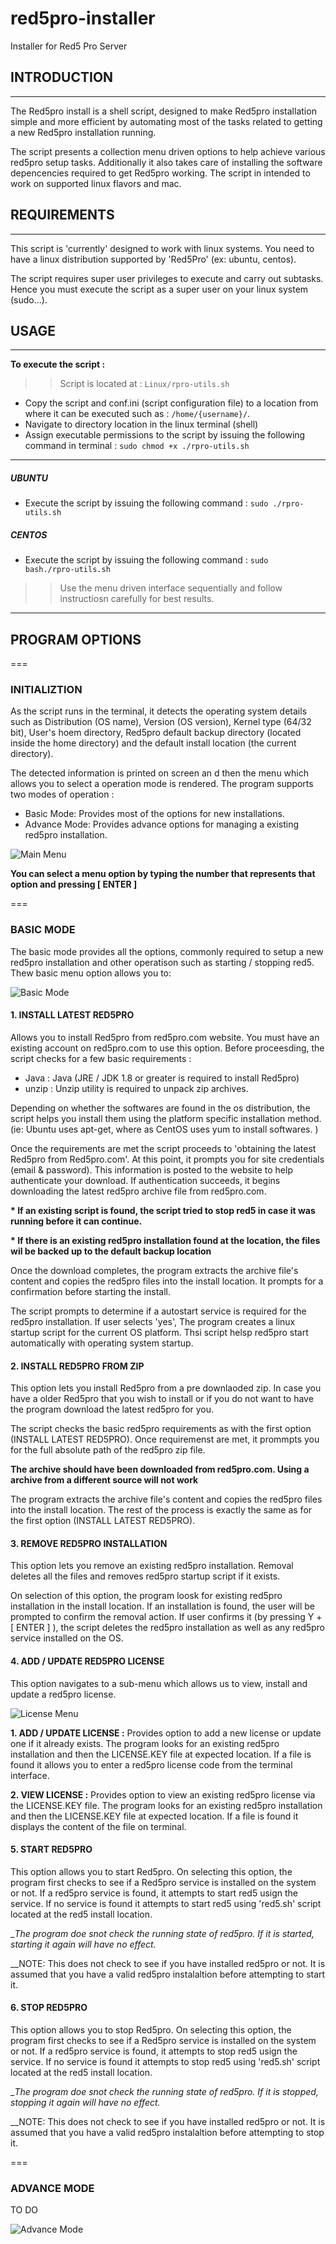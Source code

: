 # red5pro-installer
Installer for Red5 Pro Server


## INTRODUCTION
---

The Red5pro install is a shell script, designed to make Red5pro installation simple and more efficient by automating most of the tasks related to getting a new Red5pro installation running.

The script presents a collection menu driven options to help achieve various red5pro setup tasks. Additionally it also takes care of installing the software depencencies required to get Red5pro working. The script in intended to work on supported linux flavors and mac.



## REQUIREMENTS
---

This script is 'currently' designed to work with linux systems. You need to have a linux distribution supported by 'Red5Pro' (ex: ubuntu, centos).

The script requires super user privileges to execute and carry out subtasks. Hence you must execute the script as a super user on your linux system (sudo...).


## USAGE
---

**To execute the script :** 
>> Script is located at : `Linux/rpro-utils.sh`
* Copy the script and conf.ini (script configuration file) to a location from where it can be executed such as : `/home/{username}/`.
* Navigate to directory location in the linux terminal (shell)
* Assign executable permissions to the script by issuing the following command in terminal : `sudo chmod +x ./rpro-utils.sh`

---

##### UBUNTU

* Execute the script by issuing the following command : `sudo ./rpro-utils.sh`

##### CENTOS

* Execute the script by issuing the following command : `sudo  bash./rpro-utils.sh`

>> Use the menu driven interface sequentially and follow instructiosn carefully for best results.

---

## PROGRAM OPTIONS
===

### INITIALIZTION

As the script runs in the terminal, it detects the operating system details such as Distribution (OS name), Version (OS version), Kernel type (64/32 bit), User's hoem directory, Red5pro default backup directory (located inside the home directory) and the default install location (the current directory).

The detected information is printed on screen an d then the menu which allows you to select a operation mode is rendered. The program supports two modes of operation : 

* Basic Mode: Provides most of the options for new installations.
* Advance Mode: Provides advance options for managing a existing red5pro installation.


![Main Menu](Linux/images/main_menu.png?raw=true "Main Menu")


__You can select a menu option by typing the number that represents that option and pressing [ ENTER ]__


===


### BASIC MODE


The basic mode provides all the options, commonly required to setup a new red5pro installation and other operatison such as starting / stopping red5.  Thew basic menu option allows you to:


![Basic Mode](Linux/images/basic_mode.png?raw=true "Basic Mode")



#### 1. INSTALL LATEST RED5PRO


Allows you to install Red5pro from red5pro.com website. You must have an existing account on red5pro.com to use this option. Before proceesding, the script checks for a few basic requirements : 

* Java : Java (JRE / JDK 1.8 or greater is required to install Red5pro)
* unzip : Unzip utility is required to unpack zip archives.

Depending on whether the softwares are found in the os distribution, the script helps you install them using the platform specific installation method. (ie: Ubuntu uses apt-get, where as CentOS uses yum to install softwares. )

Once the requirements are met the script proceeds to 'obtaining the latest Red5pro from Red5pro.com'. At this point, it prompts you for site credentials (email  & password). This information is posted to the website to help authenticate your download. If authentication succeeds, it begins downloading the latest red5pro archive file from red5pro.com. 


__* If an existing script is found, the script tried to stop red5 in case it was running before it can continue.__

__* If there is an existing red5pro installation found at the location, the files wil be backed up to the default backup location__


Once the download completes, the program extracts the archive file's content and copies the red5pro files into the install location. It prompts for a confirmation before starting the install.

The script prompts to determine if a autostart service is required for the red5pro installation. If user selects 'yes', The program creates a linux startup script for the current OS platform. Thsi script helsp red5pro start automatically with operating system startup.


#### 2. INSTALL RED5PRO FROM ZIP

This option lets you install Red5pro from a pre downlaoded zip. In case you have a older Red5pro that you wish to install or if you do not want to have the program download the latest red5pro for you.

The script checks the basic red5pro requirements as with the first option (INSTALL LATEST RED5PRO). Once requiremenst are met, it prommpts you for the full absolute path of the red5pro zip file. 

__The archive should have been downloaded from red5pro.com. Using a archive from a different source will not work__

The program extracts the archive file's content and copies the red5pro files into the install location. The rest of the process is exactly the same as for the first option (INSTALL LATEST RED5PRO).



#### 3. REMOVE RED5PRO INSTALLATION

This option lets you remove an existing red5pro installation. Removal deletes all the files and removes red5pro startup script if it exists.

On selection of this option, the program loosk for existing red5pro installation in the install location. If an installation is found, the user will be prompted to confirm the removal action. If user confirms it (by pressing Y + [ ENTER ] ), the script deletes the red5pro installation as well as any red5pro service installed on the OS.




#### 4. ADD / UPDATE RED5PRO LICENSE

This option navigates to a sub-menu which allows us to view, install and update a red5pro license.

![License Menu](Linux/images/license_menu.png?raw=true "License Menu")


__1. ADD / UPDATE LICENSE :__  Provides option to add a new license or update one if it already exists. The program looks for an existing red5pro installation and then the LICENSE.KEY file at expected location. If a file is found it allows you to enter a red5pro license code from the terminal interface.

__2. VIEW LICENSE :__  Provides option to view an existing red5pro license via the LICENSE.KEY file. The program looks for an existing red5pro installation and then the LICENSE.KEY file at expected location. If a file is found it displays the content of the file on terminal.



#### 5. START RED5PRO

This option allows you to start Red5pro. On selecting this option, the program first checks to see if a Red5pro service is installed on the system or not. If a red5pro service is found, it attempts to start red5 usign the service. If no service is found it attempts to start red5 using 'red5.sh' script located at the red5 install location.

__The program doe snot check the running state of red5pro. If it is started, starting it again will have no effect._

__NOTE: This does not check to see if you have installed red5pro or not. It is assumed that you have a valid red5pro instalaltion before attempting to start it.


#### 6. STOP RED5PRO

This option allows you to stop Red5pro. On selecting this option, the program first checks to see if a Red5pro service is installed on the system or not. If a red5pro service is found, it attempts to stop red5 usign the service. If no service is found it attempts to stop red5 using 'red5.sh' script located at the red5 install location.

__The program doe snot check the running state of red5pro. If it is stopped, stopping it again will have no effect._

__NOTE: This does not check to see if you have installed red5pro or not. It is assumed that you have a valid red5pro instalaltion before attempting to stop it.



===


### ADVANCE MODE


TO DO


![Advance Mode](Linux/images/advance_mode.png?raw=true "Advance Mode")
